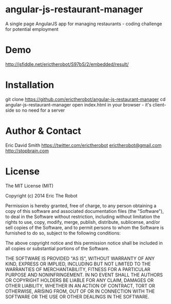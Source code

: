 angular-js-restaurant-manager
=============================

A single page AngularJS app for managing restaurants - coding challenge for potential employment

Demo
=============================

http://jsfiddle.net/erictherobot/S97bS/2/embedded/result/

Installation
=============================
  git clone https://github.com/erictherobot/angular-js-restaurant-manager
  cd angular-js-restaurant-manager
  open index.html in your browser - it's client-side so no need for a server
  
Author & Contact
=============================
Eric David Smith 
https://twitter.com/erictherobot
erictherobot@gmail.com
http://stopbrain.com

License
=============================
The MIT License (MIT)

Copyright (c) 2014 Eric The Robot

Permission is hereby granted, free of charge, to any person obtaining a copy
of this software and associated documentation files (the "Software"), to deal
in the Software without restriction, including without limitation the rights
to use, copy, modify, merge, publish, distribute, sublicense, and/or sell
copies of the Software, and to permit persons to whom the Software is
furnished to do so, subject to the following conditions:

The above copyright notice and this permission notice shall be included in all
copies or substantial portions of the Software.

THE SOFTWARE IS PROVIDED "AS IS", WITHOUT WARRANTY OF ANY KIND, EXPRESS OR
IMPLIED, INCLUDING BUT NOT LIMITED TO THE WARRANTIES OF MERCHANTABILITY,
FITNESS FOR A PARTICULAR PURPOSE AND NONINFRINGEMENT. IN NO EVENT SHALL THE
AUTHORS OR COPYRIGHT HOLDERS BE LIABLE FOR ANY CLAIM, DAMAGES OR OTHER
LIABILITY, WHETHER IN AN ACTION OF CONTRACT, TORT OR OTHERWISE, ARISING FROM,
OUT OF OR IN CONNECTION WITH THE SOFTWARE OR THE USE OR OTHER DEALINGS IN THE
SOFTWARE.
